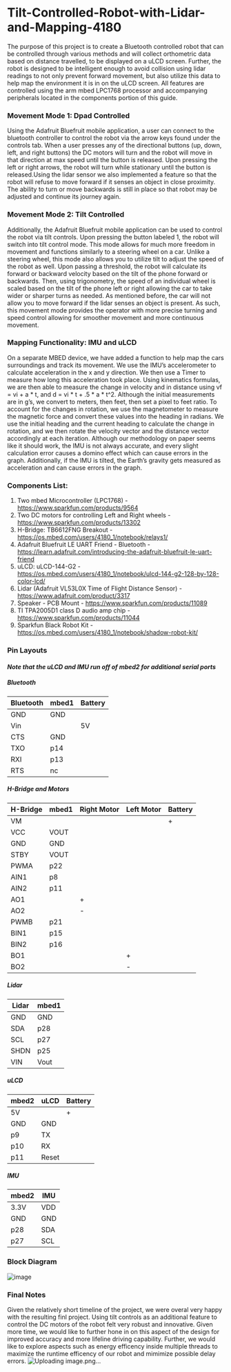 # Tilt-Controlled-Robot-with-Lidar-and-Mapping-4180
The purpose of this project is to create a Bluetooth controlled robot that can be controlled through various methods and will collect orthometric data based on distance travelled, to be displayed on a uLCD screen. Further, the robot is designed to be intelligent enough to avoid collision using lidar readings to not only prevent forward movement, but also utilize this data to help map the environment it is in on the uLCD screen. All features are controlled using the arm mbed LPC1768 processor and accompanying peripherals located in the components portion of this guide.  

### Movement Mode 1: Dpad Controlled

Using the Adafruit Bluefruit mobile application, a user can connect to the bluetooth controller to control the robot via the arrow keys found under the controls tab. When a user presses any of the directional buttons (up, down, left, and right buttons) the DC motors will turn and the robot will move in that direction at max speed until the button is released. Upon pressing the left or right arrows, the robot will turn while stationary until the button is released.Using the lidar sensor we also implemented a feature so that the robot will refuse to move forward if it senses an object in close proximity. The ability to turn or move backwards is still in place so that robot may be adjusted and continue its journey again. 

### Movement Mode 2: Tilt Controlled

Additionally, the Adafruit Bluefruit mobile application can be used to control the robot via tilt controls. Upon pressing the button labeled 1, the robot will switch into tilt control mode. This mode allows for much more freedom in movement and functions similarly to a steering wheel on a car. Unlike a steering wheel, this mode also allows you to utilize tilt to adjust the speed of the robot as well. Upon passing a threshold, the robot will calculate its forward or backward velocity based on the tilt of the phone forward or backwards. Then, using trigonometry, the speed of an individual wheel is scaled based on the tilt of the phone left or right allowing the car to take wider or sharper turns as needed. As mentioned before, the car will not allow you to move forward if the lidar senses an object is present. As such, this movement mode provides the operator with more precise turning and speed control allowing for smoother movement and more continuous movement.

### Mapping Functionality: IMU and uLCD

On a separate MBED device, we have added a function to help map the cars surroundings and track its movement. We use the IMU’s accelerometer to calculate acceleration in the x and y direction. We then use a Timer to measure how long this acceleration took place. Using kinematics formulas, we are then able to measure the change in velocity and in distance using vf = vi + a * t, and d = vi * t + .5 * a * t^2. Although the initial measurements are in g’s, we convert to meters, then feet, then set a pixel to feet ratio. To account for the changes in rotation, we use the magnetometer to measure the magnetic force and convert these values into the heading in radians. We use the initial heading and the current heading to calculate the change in rotation, and we then rotate the velocity vector and the distance vector accordingly at each iteration. Although our methodology on paper seems like it should work, the IMU is not always accurate, and every slight calculation error causes a domino effect which can cause errors in the graph. Additionally, if the IMU is tilted, the Earth’s gravity gets measured as acceleration and can cause errors in the graph.


### Components List:
1. Two mbed Microcontroller (LPC1768) - https://www.sparkfun.com/products/9564 
2. Two DC motors for controlling Left and Right wheels - https://www.sparkfun.com/products/13302 
3. H-Bridge: TB6612FNG Breakout - https://os.mbed.com/users/4180_1/notebook/relays1/ 
4. Adafruit Bluefruit LE UART Friend - Bluetooth - https://learn.adafruit.com/introducing-the-adafruit-bluefruit-le-uart-friend 
5. uLCD: uLCD-144-G2 - https://os.mbed.com/users/4180_1/notebook/ulcd-144-g2-128-by-128-color-lcd/ 
6. Lidar (Adafruit VL53L0X Time of Flight Distance Sensor) - https://www.adafruit.com/product/3317 
7. Speaker - PCB Mount - https://www.sparkfun.com/products/11089 
8. TI TPA2005D1 class D audio amp chip - https://www.sparkfun.com/products/11044 
9. Sparkfun Black Robot Kit - https://os.mbed.com/users/4180_1/notebook/shadow-robot-kit/ 

### Pin Layouts

#### *Note that the uLCD and IMU run off of mbed2 for additional serial ports*

##### Bluetooth

| Bluetooth  | mbed1 | Battery |
| ---------- | ----- | ------- |
|    GND     |  GND  |         |
|    Vin     |       |   5V    |
|    CTS     |  GND  |         |
|    TXO     |  p14  |         |
|    RXI     |  p13  |         |
|    RTS     |  nc   |         |

##### H-Bridge and Motors

| H-Bridge  | mbed1 | Right Motor | Left Motor | Battery |
| --------- | ----- | ----------- | ---------- | ------- |
|    VM     |       |             |            |    +    |
|    VCC    | VOUT  |             |            |         |
|    GND    | GND   |             |            |         |
|    STBY   | VOUT  |             |            |         |
|    PWMA   | p22   |             |            |         |
|    AIN1   | p8    |             |            |         |
|    AIN2   | p11   |             |            |         |
|    AO1    |       |     +       |            |         |
|    AO2    |       |     -       |            |         |
|    PWMB   | p21   |             |            |         |
|    BIN1   | p15   |             |            |         |
|    BIN2   | p16   |             |            |         |
|    BO1    |       |             |     +      |         |
|    BO2    |       |             |     -      |         |

##### Lidar

| Lidar | mbed1 |
| ----- | ----- |
|  GND  |  GND  |
|  SDA  |  p28  |
|  SCL  |  p27  |
|  SHDN |  p25  |
|  VIN  | Vout  |

##### uLCD

| mbed2 | uLCD | Battery |
| ----- | ---- | ------- |
|  5V   |      |    +    |
|  GND  |  GND |         |
|  p9   |  TX  |         |
|  p10  |  RX  |         |
|  p11  | Reset|         |

##### IMU

| mbed2 | IMU |
| ----- | --- |
| 3.3V  | VDD |
|  GND  | GND |
|  p28  | SDA |
|  p27  | SCL |

### Block Diagram

![image](https://user-images.githubusercontent.com/83670606/117174145-6a4e8900-ad9b-11eb-8931-d6c8902cd33b.png)


### Final Notes
Given the relatively short timeline of the project, we were overal very happy with the resulting finl project. Using tilt controls as an additional feature to control the DC motors of the robot felt very robust and innovative. Given more time, we would like to further hone in on this aspect of the design for improved accuracy and more lifeline driving capability. Further, we would like to explore aspects such as energy efficency inside multiple threads to maximize the runtime efficency of our robot and mimimize possible delay errors.
![Uploading image.png…]()
